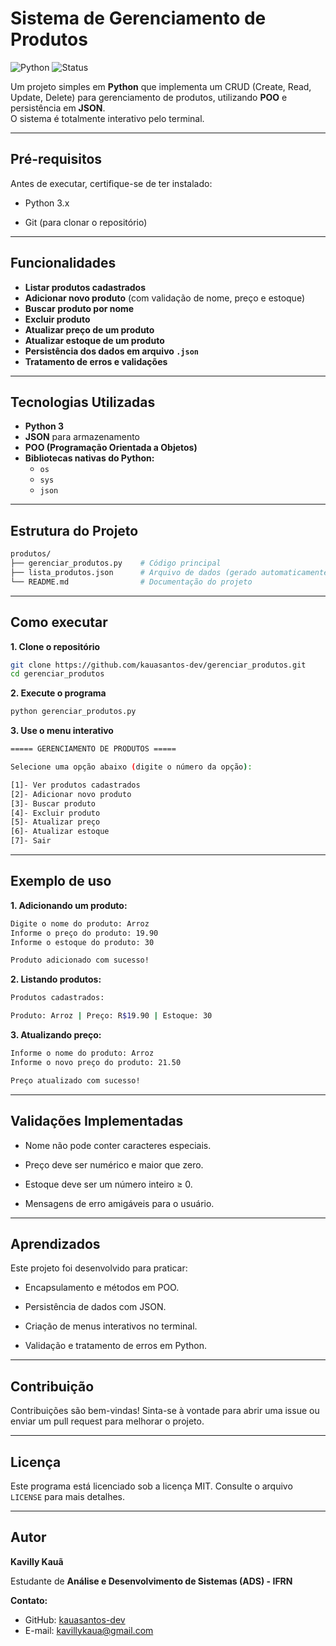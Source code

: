 # Sistema de Gerenciamento de Produtos  
![Python](https://img.shields.io/badge/Python-3.x-blue.svg) 
![Status](https://img.shields.io/badge/Status-Ativo-success)

Um projeto simples em **Python** que implementa um CRUD (Create, Read, Update, Delete) para gerenciamento de produtos, utilizando **POO** e persistência em **JSON**.  
O sistema é totalmente interativo pelo terminal.

---

## Pré-requisitos

Antes de executar, certifique-se de ter instalado:

- Python 3.x

- Git (para clonar o repositório)

---

## Funcionalidades

- **Listar produtos cadastrados**
- **Adicionar novo produto** (com validação de nome, preço e estoque)
- **Buscar produto por nome**
- **Excluir produto**
- **Atualizar preço de um produto**
- **Atualizar estoque de um produto**
- **Persistência dos dados em arquivo `.json`**
- **Tratamento de erros e validações**

---

## Tecnologias Utilizadas

- **Python 3**
- **JSON** para armazenamento
- **POO (Programação Orientada a Objetos)**
- **Bibliotecas nativas do Python:**
  - `os`
  - `sys`
  - `json`

---

## Estrutura do Projeto

```bash
produtos/
├── gerenciar_produtos.py    # Código principal
├── lista_produtos.json      # Arquivo de dados (gerado automaticamente)
└── README.md                # Documentação do projeto
```

---

## Como executar

**1. Clone o repositório**
```bash
git clone https://github.com/kauasantos-dev/gerenciar_produtos.git
cd gerenciar_produtos
```

**2. Execute o programa**

```bash
python gerenciar_produtos.py
```

**3. Use o menu interativo**

```bash
===== GERENCIAMENTO DE PRODUTOS =====

Selecione uma opção abaixo (digite o número da opção):

[1]- Ver produtos cadastrados
[2]- Adicionar novo produto
[3]- Buscar produto
[4]- Excluir produto
[5]- Atualizar preço
[6]- Atualizar estoque
[7]- Sair
```

---

## Exemplo de uso

**1. Adicionando um produto:**

```bash
Digite o nome do produto: Arroz
Informe o preço do produto: 19.90
Informe o estoque do produto: 30

Produto adicionado com sucesso!
```

**2. Listando produtos:**

```bash
Produtos cadastrados:

Produto: Arroz | Preço: R$19.90 | Estoque: 30
```

**3. Atualizando preço:**

```bash
Informe o nome do produto: Arroz
Informe o novo preço do produto: 21.50

Preço atualizado com sucesso!
```

---

## Validações Implementadas

- Nome não pode conter caracteres especiais.

- Preço deve ser numérico e maior que zero.

- Estoque deve ser um número inteiro ≥ 0.

- Mensagens de erro amigáveis para o usuário.

---

## Aprendizados

Este projeto foi desenvolvido para praticar:

- Encapsulamento e métodos em POO.

- Persistência de dados com JSON.

- Criação de menus interativos no terminal.

- Validação e tratamento de erros em Python.

---

## Contribuição

Contribuições são bem-vindas! 
Sinta-se à vontade para abrir uma issue ou enviar um pull request para melhorar o projeto.

---

## Licença

Este programa está licenciado sob a licença MIT. Consulte o arquivo `LICENSE` para mais detalhes.

---

## Autor

**Kavilly Kauã**

Estudante de **Análise e Desenvolvimento de Sistemas (ADS) - IFRN**

**Contato:**

- GitHub: [kauasantos-dev](https://github.com/kauasantos-dev)
- E-mail: [kavillykaua@gmail.com](kavillykaua@gmail.com)